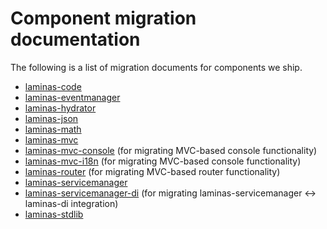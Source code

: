 # Component migration documentation

The following is a list of migration documents for components we ship.

- [laminas-code](https://docs.laminas.dev/laminas-code/migration/)
- [laminas-eventmanager](https://docs.laminas.dev/laminas-eventmanager/migration/intro/)
- [laminas-hydrator](https://docs.laminas.dev/laminas-hydrator/quick-start/)
- [laminas-json](https://docs.laminas.dev/laminas-json/migration/v2-to-v3/)
- [laminas-math](https://docs.laminas.dev/laminas-math/migration/)
- [laminas-mvc](https://docs.laminas.dev/laminas-mvc/migration/)
- [laminas-mvc-console](https://docs.laminas.dev/laminas-mvc-console/migration/v2-to-v3/)
  (for migrating MVC-based console functionality)
- [laminas-mvc-i18n](https://docs.laminas.dev/laminas-mvc-i18n/migration/v2-to-v3/)
  (for migrating MVC-based console functionality)
- [laminas-router](https://docs.laminas.dev/laminas-router/migration/v2-to-v3/)
  (for migrating MVC-based router functionality)
- [laminas-servicemanager](https://docs.laminas.dev/laminas-servicemanager/migration/)
- [laminas-servicemanager-di](https://docs.laminas.dev/laminas-servicemanager-di/migration/v2-to-v3/)
  (for migrating laminas-servicemanager &lt;-&gt; laminas-di integration)
- [laminas-stdlib](https://docs.laminas.dev/laminas-stdlib/migration/)
